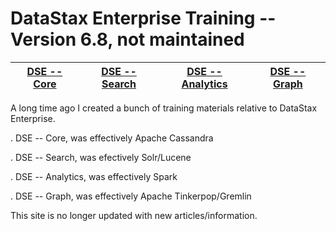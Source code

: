 DataStax Enterprise Training -- Version 6.8, not maintained 
===================

| **[DSE -- Core](https://github.com/farrell0/DSE_Training/edit/main/README.md)**| **[DSE -- Search](https://github.com/farrell0/DSE_Training/edit/main/README.md)**| **[DSE -- Analytics](https://github.com/farrell0/DSE_Training/edit/main/README.md)** |  **[DSE -- Graph](https://github.com/farrell0/DSE_Training/edit/main/README.md)** |
|---------------|---------------|---------------|---------------|

A long time ago I created a bunch of training materials relative to DataStax Enterprise.

   .  DSE -- Core, was effectively Apache Cassandra

   .  DSE -- Search, was efectively Solr/Lucene

   .  DSE -- Analytics, was effectively Spark
 
   .  DSE -- Graph, was effectively Apache Tinkerpop/Gremlin


This site is no longer updated with new articles/information.

